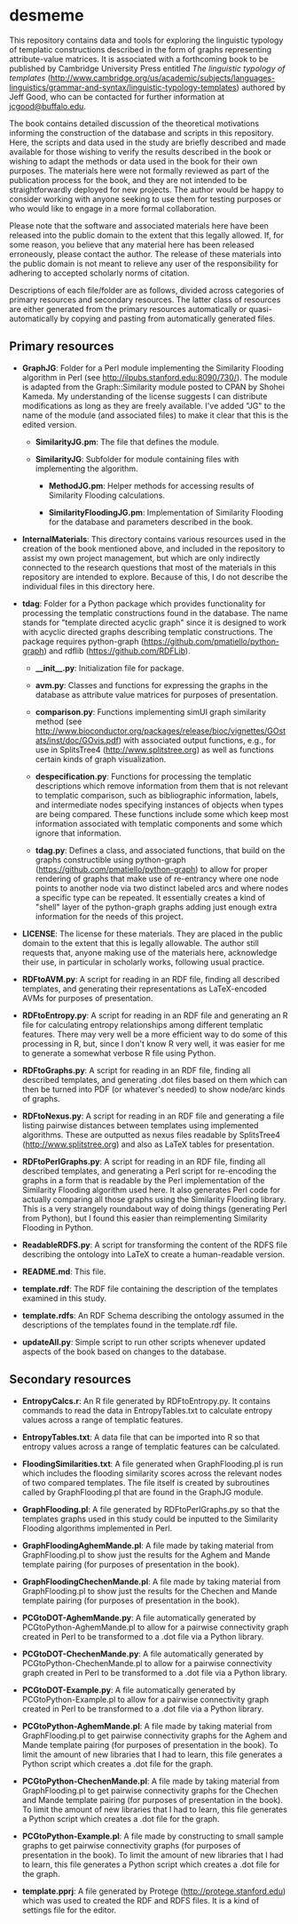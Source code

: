 desmeme
=======

This repository contains data and tools for exploring the linguistic typology of templatic constructions described in the form of graphs representing attribute-value matrices. It is associated with a forthcoming book to be published by Cambridge University Press entitled *The linguistic typology of templates* (http://www.cambridge.org/us/academic/subjects/languages-linguistics/grammar-and-syntax/linguistic-typology-templates) authored by Jeff Good, who can be contacted for further information at jcgood@buffalo.edu.

The book contains detailed discussion of the theoretical motivations informing the construction of the database and scripts in this repository. Here, the scripts and data used in the study are briefly described and made available for those wishing to verify the results described in the book or wishing to adapt the methods or data used in the book for their own purposes. The materials here were not formally reviewed as part of the publication process for the book, and they are not intended to be straightforwardly deployed for new projects. The author would be happy to consider working with anyone seeking to use them for testing purposes or who would like to engage in a more formal collaboration.

Please note that the software and associated materials here have been released into the public domain to the extent that this legally allowed. If, for some reason, you believe that any material here has been released erroneously, please contact the author. The release of these materials into the public domain is not meant to relieve any user of the responsibility for adhering to accepted scholarly norms of citation.

Descriptions of each file/folder are as follows, divided across categories of primary resources and secondary resources. The latter class of resources are either generated from the primary resources automatically or quasi-automatically by copying and pasting from automatically generated files.

Primary resources
-----------------

- **GraphJG**: Folder for a Perl module implementing the Similarity Flooding algorithm in Perl (see http://ilpubs.stanford.edu:8090/730/). The module is adapted from the Graph::Similarity module posted to CPAN by Shohei Kameda.
My understanding of the license suggests I can distribute modifications as
long as they are freely available.  I've added "JG" to the name of the module
(and associated files) to make it clear that this is the edited version.

  - **SimilarityJG.pm**: The file that defines the module.

  - **SimilarityJG**: Subfolder for module containing files with implementing the
  algorithm.

    - **MethodJG.pm**: Helper methods for accessing results of Similarity Flooding calculations.
    
    - **SimilarityFloodingJG.pm**: Implementation of Similarity Flooding for the
    database and parameters described in the book.

- **InternalMaterials**: This directory contains various resources used in the creation of the book mentioned above, and included in the repository to assist my own project management, but which are only indirectly connected to the research questions that most of the materials in this repository are intended to explore. Because of this, I do not describe the individual files in this directory here.

- **tdag**: Folder for a Python package which provides functionality for processing the templatic constructions found in the database. The name
stands for "template directed acyclic graph" since it is designed to work with
acyclic directed graphs describing templatic constructions. The package requires
python-graph (https://github.com/pmatiello/python-graph) and rdflib (https://github.com/RDFLib).

  - **\_\_init\_\_.py**: Initialization file for package.
  
  - **avm.py**: Classes and functions for expressing the graphs in the database
  as attribute value matrices for purposes of presentation.
  
  - **comparison.py**: Functions implementing simUI graph similarity method (see http://www.bioconductor.org/packages/release/bioc/vignettes/GOstats/inst/doc/GOvis.pdf) with associated output functions, e.g., for use in SplitsTree4
(http://www.splitstree.org) as well as functions certain kinds of graph visualization.
  
  - **despecification.py**: Functions for processing the templatic descriptions which remove information from them that is not relevant to templatic comparison, such as bibliographic information, labels, and intermediate nodes specifying instances of objects when types are being compared. These functions include some which keep most information associated with templatic components and some which ignore that information.
  
  - **tdag.py**: Defines a class, and associated functions, that build on the graphs constructible using python-graph (https://github.com/pmatiello/python-graph) to allow for proper rendering of graphs that make use of re-entrancy where one node points to another node via two distinct labeled arcs and where nodes a specific type can be repeated. It essentially creates a kind of "shell" layer of the python-graph graphs adding just enough extra information for the needs of this project.

- **LICENSE**: The license for these materials. They are placed in the public domain to the extent that this is legally allowable. The author still requests that, anyone making use of the materials here, acknowledge their use, in particular in scholarly works, following usual practice.

- **RDFtoAVM.py**: A script for reading in an RDF file, finding all described templates, and generating their representations as LaTeX-encoded AVMs for purposes of presentation.

- **RDFtoEntropy.py**: A script for reading in an RDF file and generating an R file for calculating entropy relationships among different templatic features. There may very well be a more efficient way to do some of this processing in R, but, since I don't know R very well, it was easier for me to generate a somewhat verbose R file using Python.

- **RDFtoGraphs.py**: A script for reading in an RDF file, finding all described templates, and generating .dot files based on them which can then be turned into PDF (or whatever's needed) to show node/arc kinds of graphs.

- **RDFtoNexus.py**: A script for reading in an RDF file and generating a file listing pairwise distances between templates using implemented algorithms. These are outputted as nexus files readable by SplitsTree4 (http://www.splitstree.org) and also as LaTeX tables for presentation.

- **RDFtoPerlGraphs.py**: A script for reading in an RDF file, finding all described templates, and generating a Perl script for re-encoding the graphs in a form that is readable by the Perl implementation of the Similarity Flooding algorithm used here. It also generates Perl code for actually comparing all those graphs using the Similarity Flooding library. This is a very strangely roundabout way of doing things (generating Perl from Python), but I found this easier than reimplementing Similarity Flooding in Python.

- **ReadableRDFS.py**: A script for transforming the content of the RDFS file describing the ontology into LaTeX to create a human-readable version.

- **README.md**: This file.

- **template.rdf**: The RDF file containing the description of the templates examined in this study.

- **template.rdfs**: An RDF Schema describing the ontology assumed in the descriptions of the templates found in the template.rdf file.

- **updateAll.py**: Simple script to run other scripts whenever updated
aspects of the book based on changes to the database.


Secondary resources
-------------------


- **EntropyCalcs.r**: An R file generated by RDFtoEntropy.py. It contains
commands to read the data in EntropyTables.txt to calculate entropy values
across a range of templatic features.

- **EntropyTables.txt**: A data file that can be imported into R so that
entropy values across a range of templatic features can be calculated.

- **FloodingSimilarities.txt**: A file generated when GraphFlooding.pl is run
which includes the flooding similarity scores across the relevant nodes of two compared templates. The file itself is created by subroutines called by GraphFlooding.pl that are found in the GraphJG module.

- **GraphFlooding.pl**: A file generated by RDFtoPerlGraphs.py so that the
templates graphs used in this study could be inputted to the Similarity Flooding algorithms implemented in Perl.

- **GraphFloodingAghemMande.pl**: A file made by taking material from GraphFlooding.pl to show just the results for the Aghem and Mande template pairing (for purposes of presentation in the book).

- **GraphFloodingChechenMande.pl**: A file made by taking material from GraphFlooding.pl to show just the results for the Chechen and Mande template pairing (for purposes of presentation in the book).


- **PCGtoDOT-AghemMande.py**: A file automatically generated by PCGtoPython-AghemMande.pl to allow for a pairwise connectivity graph created in Perl to be transformed to a .dot file via a Python library.

- **PCGtoDOT-ChechenMande.py**: A file automatically generated by PCGtoPython-ChechenMande.pl to allow for a pairwise connectivity graph created in Perl to be transformed to a .dot file via a Python library.

- **PCGtoDOT-Example.py**: A file automatically generated by PCGtoPython-Example.pl to allow for a pairwise connectivity graph created in Perl to be transformed to a .dot file via a Python library.

- **PCGtoPython-AghemMande.pl**: A file made by taking material from GraphFlooding.pl to get pairwise connectivity graphs for the Aghem and Mande template pairing (for purposes of presentation in the book).  To limit the amount of new libraries that I had to learn, this file generates a Python script which creates a .dot file for the graph.

- **PCGtoPython-ChechenMande.pl**: A file made by taking material from GraphFlooding.pl to get pairwise connectivity graphs for the Chechen and Mande template pairing (for purposes of presentation in the book). To limit the amount of new libraries that I had to learn, this file generates a Python script which creates a .dot file for the graph.

- **PCGtoPython-Example.pl**: A file made by constructing to small sample graphs to get pairwise connectivity graphs (for purposes of presentation in the book).  To limit the amount of new libraries that I had to learn, this file generates a Python script which creates a .dot file for the graph.

- **template.pprj**: A file generated by Protege (http://protege.stanford.edu) which was used to created the RDF and RDFS files. It is a kind of settings file for the editor.
